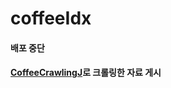 # coffeeIdx
#### 배포 중단
#### [CoffeeCrawlingJ](https://github.com/PippasSong/CoffeeCrawlingJ)로 크롤링한 자료 게시
